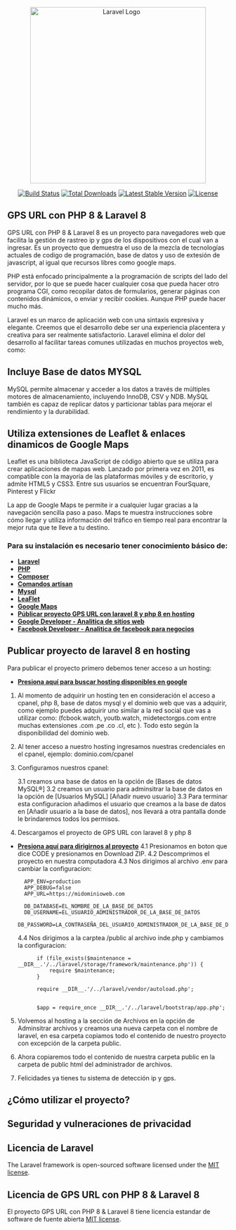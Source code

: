 <p align="center"><a href="https://laravel.com" target="_blank"><img src="https://raw.githubusercontent.com/laravel/art/master/logo-lockup/5%20SVG/2%20CMYK/1%20Full%20Color/laravel-logolockup-cmyk-red.svg" width="400" alt="Laravel Logo"></a></p>

<p align="center">
<a href="https://github.com/laravel/framework/actions"><img src="https://github.com/laravel/framework/workflows/tests/badge.svg" alt="Build Status"></a>
<a href="https://packagist.org/packages/laravel/framework"><img src="https://img.shields.io/packagist/dt/laravel/framework" alt="Total Downloads"></a>
<a href="https://packagist.org/packages/laravel/framework"><img src="https://img.shields.io/packagist/v/laravel/framework" alt="Latest Stable Version"></a>
<a href="https://packagist.org/packages/laravel/framework"><img src="https://img.shields.io/packagist/l/laravel/framework" alt="License"></a>
</p>

## GPS URL con PHP 8 & Laravel 8 

GPS URL con PHP 8 & Laravel 8 es un proyecto para navegadores web que facilita la gestión de rastreo ip y gps de los dispositivos con el cual van a ingresar. Es un proyecto que demuestra el uso de la mezcla de tecnologías actuales de codigo de programación, base de datos y uso de extesión de javascript, al igual que recursos libres como google maps.

PHP está enfocado principalmente a la programación de scripts del lado del servidor, por lo que se puede hacer cualquier cosa que pueda hacer otro programa CGI, como recopilar datos de formularios, generar páginas con contenidos dinámicos, o enviar y recibir cookies. Aunque PHP puede hacer mucho más.

Laravel es un marco de aplicación web con una sintaxis expresiva y elegante. Creemos que el desarrollo debe ser una experiencia placentera y creativa para ser realmente satisfactorio. Laravel elimina el dolor del desarrollo al facilitar tareas comunes utilizadas en muchos proyectos web, como:

## Incluye Base de datos MYSQL

MySQL permite almacenar y acceder a los datos a través de múltiples motores de almacenamiento, incluyendo InnoDB, CSV y NDB. MySQL también es capaz de replicar datos y particionar tablas para mejorar el rendimiento y la durabilidad.

## Utiliza extensiones de Leaflet & enlaces dinamicos de Google Maps

Leaflet es una biblioteca JavaScript de código abierto que se utiliza para crear aplicaciones de mapas web. Lanzado por primera vez en 2011, es compatible con la mayoría de las plataformas móviles y de escritorio, y admite HTML5 y CSS3. Entre sus usuarios se encuentran FourSquare, Pinterest y Flickr

La app de Google Maps te permite ir a cualquier lugar gracias a la navegación sencilla paso a paso. Maps te muestra instrucciones sobre cómo llegar y utiliza información del tráfico en tiempo real para encontrar la mejor ruta que te lleve a tu destino.

### Para su instalación es necesario tener conocimiento básico de:

- **[Laravel](https://laravel.com/)**
- **[PHP](https://www.php.net/manual/es/intro-whatis.php)**
- **[Composer](https://getcomposer.org/)**
- **[Comandos artisan](https://dev.to/leonmatiasm/los-comandos-php-artisan-mas-usados-por-mi-415p)**
- **[Mysql](https://www.mysql.com/)**
- **[LeaFlet](https://leafletjs.com/)**
- **[Google Maps](https://www.google.com/maps)**
- **[Públicar proyecto GPS URL con laravel 8 y php 8 en hosting](https://github.com/amoroso18/GPS-DETECTOR-CON-REDES-SOCIALES)**
- **[Google Developer - Analitica de sitios web](https://developers.google.com/analytics?hl=es-419)**
- **[Facebook Developer - Analitica de facebook para negocios](https://developers.facebook.com/)**

## Publicar proyecto de laravel 8 en hosting

Para publicar el proyecto primero debemos tener acceso a un hosting: 
- **[Presiona aquí para buscar hosting disponibles en google](https://www.google.com/search?q=hosting+en+peru)**

1) Al momento de adquirir un hosting ten en consideración el acceso a cpanel, php 8, base de datos mysql y el dominio web que vas a adquirir, como ejemplo puedes adquirir uno similar a la red social que vas a utilizar como: (fcbook.watch, youtb.watch, midetectorgps.com entre muchas extensiones .com .pe .co .cl, etc ). Todo esto según la disponibilidad del dominio web.

2) Al tener acceso a nuestro hosting ingresamos nuestras credenciales en el cpanel, ejemplo: dominio.com/cpanel

3) Configuramos nuestros cpanel:

    3.1 creamos una base de datos en la opción de [Bases de datos MySQL®]
    3.2 creamos un usuario para adminsitrar la base de datos en la opción de [Usuarios MySQL] [Añadir nuevo usuario]
    3.3 Para terminar esta configuracion añadimos el usuario que creamos a la base de datos en [Añadir usuario a la base de datos], nos llevará a otra pantalla donde le brindaremos todos los permisos.

4) Descargamos el proyecto de GPS URL con laravel 8 y php 8
- **[Presiona aquí para dirigirnos al proyecto](https://github.com/amoroso18/GPS-DETECTOR-CON-REDES-SOCIALES)**
    4.1 Presionamos en boton que dice CODE y presionamos en Download ZIP.
    4.2 Descomprimos el proyecto en nuestra computadora
    4.3 Nos dirigimos al archivo .env para cambiar la configuracion:

        APP_ENV=production
        APP_DEBUG=false
        APP_URL=https://midominioweb.com

        DB_DATABASE=EL_NOMBRE_DE_LA_BASE_DE_DATOS
        DB_USERNAME=EL_USUARIO_ADMINISTRADOR_DE_LA_BASE_DE_DATOS
        DB_PASSWORD=LA_CONTRASEÑA_DEL_USUARIO_ADMINISTRADOR_DE_LA_BASE_DE_DATOS

    4.4 Nos dirigimos a la carptea /public al archivo inde.php y cambiamos la configuracion:

            if (file_exists($maintenance = __DIR__.'/../laravel/storage/framework/maintenance.php')) {
                require $maintenance;
            }

            require __DIR__.'/../laravel/vendor/autoload.php';


            $app = require_once __DIR__.'/../laravel/bootstrap/app.php';

5) Volvemos al hosting a la sección de Archivos en la opción de Adminsitrar archivos y creamos una nueva carpeta con el nombre de laravel, en esa carpeta copiamos todo el contenido de nuestro proyecto con excepción de la carpeta public.

6) Ahora copiaremos todo el contenido de nuestra carpeta public en la carpeta de public html del administrador de archivos.

7) Felicidades ya tienes tu sistema de detección ip y gps.



## ¿Cómo utilizar el proyecto?



## Seguridad y vulneraciones de privacidad



## Licencia de Laravel

The Laravel framework is open-sourced software licensed under the [MIT license](https://opensource.org/licenses/MIT).

## Licencia de GPS URL con PHP 8 & Laravel 8 

El proyecto GPS URL con PHP 8 & Laravel 8 tiene licencia estandar de software de fuente abierta [MIT license](https://opensource.org/licenses/MIT).
